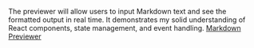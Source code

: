 The previewer will allow users to input Markdown text and see the formatted output in real time. It demonstrates my solid understanding of React components, state management, and event handling. <a href="https://joshua-a69.github.io/Markdown-Previewer/">Markdown Previewer</a>